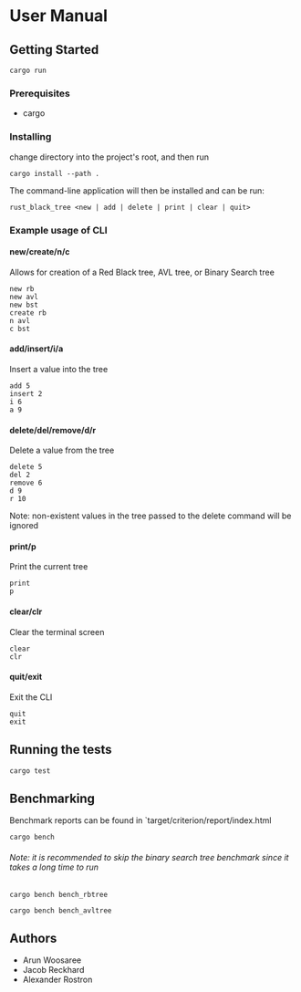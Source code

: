 # User Manual

## Getting Started
```
cargo run
```

### Prerequisites
- cargo


### Installing

change directory into the project's root, and then run

```
cargo install --path .
```

The command-line application will then be installed and can be run:

```
rust_black_tree <new | add | delete | print | clear | quit>
```

### Example usage of CLI

#### new/create/n/c

Allows for creation of a Red Black tree, AVL tree, or Binary Search tree

    new rb
    new avl
    new bst
    create rb
    n avl
    c bst

#### add/insert/i/a

Insert a value into the tree

    add 5
    insert 2
    i 6
    a 9

#### delete/del/remove/d/r

Delete a value from the tree

    delete 5
    del 2
    remove 6
    d 9
    r 10

Note: non-existent values in the tree passed to the delete command will be ignored

#### print/p

Print the current tree

    print
    p

#### clear/clr

Clear the terminal screen

    clear
    clr


#### quit/exit

Exit the CLI

    quit
    exit

## Running the tests

```
cargo test
```

## Benchmarking

Benchmark reports can be found in `target/criterion/report/index.html


```
cargo bench
```

###### Note: it is recommended to skip the binary search tree benchmark since it takes a long time to run

    cargo bench bench_rbtree
    
    cargo bench bench_avltree

## Authors

* Arun Woosaree
* Jacob Reckhard
* Alexander Rostron
